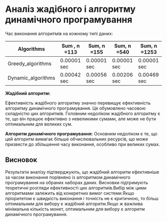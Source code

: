 # Аналіз жадібного і алгоритму динамічного програмування

Час виконання алгоритмів на кожному типі даних:

| Algorithms           | Sum , n =113           | Sum, n =155            | Sum, n =540          | Sum, n =1253        |
| -------------------- | ---------------------- | ---------------------  | ---------------------| --------------------|
| Greedy_algorithms    | 0.00001 sec            | 0.00001 sec            | 0.00001 sec          |  0.00001 sec        |
| Dynamic_algorithms   | 0.00042 sec            | 0.00056 sec            | 0.00206 sec          |  0.00469 sec        |



**Жадібний алгоритм:**

Ефективність жадібного алгоритму значно перевищує ефективність алгоритму динамічного програмування. Це обумовлено часовою складністю цих алгоритмів. Головним недоліком жадібного алгоритму є те, що  він працює ефективно з невеликими сумами, але може не бути оптимальним для великих сум.

**Алгоритм динамічного програмування:**
Основним недоліком є те, що цей алгоритм вимагає більше обчислювальних ресурсів, що може призвести до збільшення часу виконання, особливо при великих сумах.

## Висновок
Результати аналізу підтверджують, що жадібний алгоритм ефективніше за часом виконання порівняно із алгоритмом динамічного програмування на обраних наборах даних. Висновки підтримують теоретичні розгляди ефективності цих алгоритмів.Вибір між цими алгоритмами залежить від конкретних вимог системи.Якщо пріоритетом є швидкість виконання і точність не є критичною, то більш оптимальним для вибору є жадібний алгоритм.Якщо ж важлива мінімальна кількість монет, оптимальним для вибору є алгоритм динамічного програмування.
